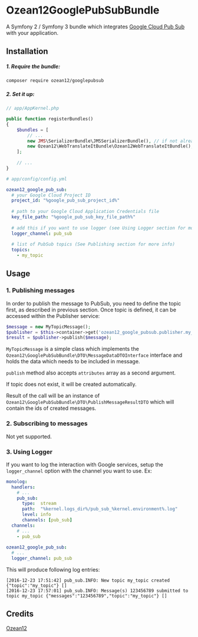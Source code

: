 # Ozean12GooglePubSubBundle
A Symfony 2 / Symfony 3 bundle which integrates [Google Cloud Pub Sub](https://cloud.google.com/pubsub/docs/overview) with your application.
## Installation
##### 1. Require the bundle:
```bash
composer require ozean12/googlepubsub
```
##### 2. Set it up:

```php
// app/AppKernel.php

public function registerBundles()
{
    $bundles = [
        // ...
        new JMS\SerializerBundle\JMSSerializerBundle(), // if not already enabled
        new Ozean12\WebTranslateItBundle\Ozean12WebTranslateItBundle(),
    ];
    
    // ...
}
```

```yaml
# app/config/config.yml

ozean12_google_pub_sub:
  # your Google Cloud Project ID
  project_id: "%google_pub_sub_project_id%"
  
  # path to your Google Cloud Application Credentials file
  key_file_path: "%google_pub_sub_key_file_path%"
  
  # add this if you want to use logger (see Using Logger section for more info)
  logger_channel: pub_sub
  
  # list of PubSub topics (See Publishing section for more info)
  topics:
    - my_topic

```
## Usage
### 1. Publishing messages
In order to publish the message to PubSub, you need to define the topic first, as described in previous section.
Once topic is defined, it can be accessed within the Publisher service:

```php
$message = new MyTopicMessage();
$publisher = $this->container->get('ozean12_google_pubsub.publisher.my_topic');
$result = $publisher->publish($message);
```

`MyTopicMessage` is a simple class which implements the `Ozean12\GooglePubSubBundle\DTO\MessageDataDTOInterface` interface and holds the data which needs to be included in message.

`publish` method also accepts `attributes` array as a second argument.
 
If topic does not exist, it will be created automatically.
 
Result of the call will be an instance of `Ozean12\GooglePubSubBundle\DTO\PublishMessageResultDTO` which will contain the ids of created messages.
### 2. Subscribing to messages
Not yet supported.
### 3. Using Logger
If you want to log the interaction with Google services, setup the `logger_channel` option with the channel you want to use. Ex:
```yaml
monolog:
  handlers:
    # ...
    pub_sub:
      type:  stream
      path:  "%kernel.logs_dir%/pub_sub_%kernel.environment%.log"
      level: info
      channels: [pub_sub]
  channels:
    # ...
    - pub_sub
    
ozean12_google_pub_sub:
  # ...
  logger_channel: pub_sub
```
This will produce following log entries:
```text
[2016-12-23 17:51:42] pub_sub.INFO: New topic my_topic created {"topic":"my_topic"} []
[2016-12-23 17:57:01] pub_sub.INFO: Message(s) 123456789 submitted to topic my_topic {"messages":"123456789","topic":"my_topic"} []
```

## Credits
[Ozean12](http://ozean12.com)
